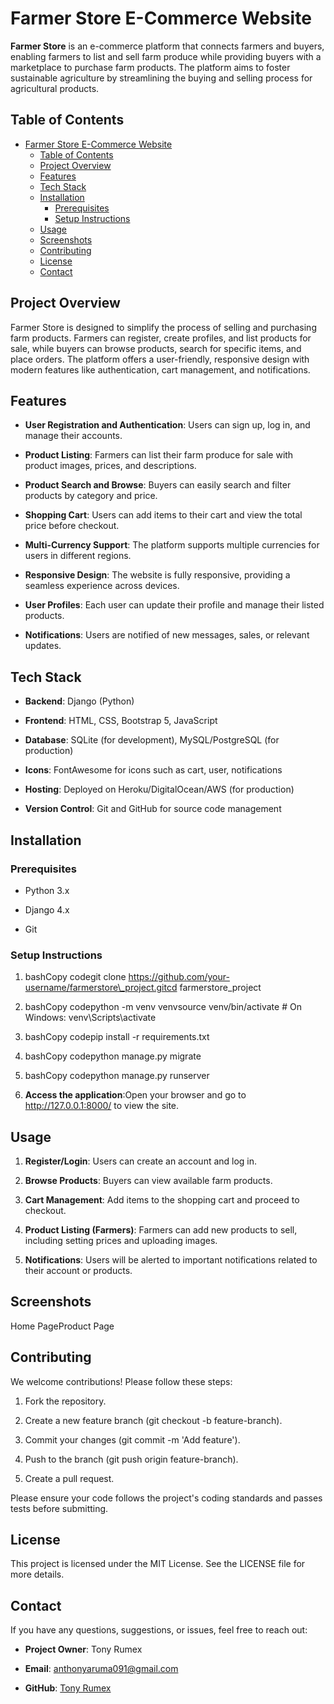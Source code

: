 Farmer Store E-Commerce Website
===============================

**Farmer Store** is an e-commerce platform that connects farmers and buyers, enabling farmers to list and sell farm produce while providing buyers with a marketplace to purchase farm products. The platform aims to foster sustainable agriculture by streamlining the buying and selling process for agricultural products.

Table of Contents
-----------------

- [Farmer Store E-Commerce Website](#farmer-store-e-commerce-website)
  - [Table of Contents](#table-of-contents)
  - [Project Overview](#project-overview)
  - [Features](#features)
  - [Tech Stack](#tech-stack)
  - [Installation](#installation)
    - [Prerequisites](#prerequisites)
    - [Setup Instructions](#setup-instructions)
  - [Usage](#usage)
  - [Screenshots](#screenshots)
  - [Contributing](#contributing)
  - [License](#license)
  - [Contact](#contact)
    

Project Overview
----------------

Farmer Store is designed to simplify the process of selling and purchasing farm products. Farmers can register, create profiles, and list products for sale, while buyers can browse products, search for specific items, and place orders. The platform offers a user-friendly, responsive design with modern features like authentication, cart management, and notifications.

Features
--------

*   **User Registration and Authentication**: Users can sign up, log in, and manage their accounts.
    
*   **Product Listing**: Farmers can list their farm produce for sale with product images, prices, and descriptions.
    
*   **Product Search and Browse**: Buyers can easily search and filter products by category and price.
    
*   **Shopping Cart**: Users can add items to their cart and view the total price before checkout.
    
*   **Multi-Currency Support**: The platform supports multiple currencies for users in different regions.
    
*   **Responsive Design**: The website is fully responsive, providing a seamless experience across devices.
    
*   **User Profiles**: Each user can update their profile and manage their listed products.
    
*   **Notifications**: Users are notified of new messages, sales, or relevant updates.
    

Tech Stack
----------

*   **Backend**: Django (Python)
    
*   **Frontend**: HTML, CSS, Bootstrap 5, JavaScript
    
*   **Database**: SQLite (for development), MySQL/PostgreSQL (for production)
    
*   **Icons**: FontAwesome for icons such as cart, user, notifications
    
*   **Hosting**: Deployed on Heroku/DigitalOcean/AWS (for production)
    
*   **Version Control**: Git and GitHub for source code management
    

Installation
------------

### Prerequisites

*   Python 3.x
    
*   Django 4.x
    
*   Git
    

### Setup Instructions

1.  bashCopy codegit clone https://github.com/your-username/farmerstore\_project.gitcd farmerstore\_project
    
2.  bashCopy codepython -m venv venvsource venv/bin/activate # On Windows: venv\\Scripts\\activate
    
3.  bashCopy codepip install -r requirements.txt
    
4.  bashCopy codepython manage.py migrate
    
5.  bashCopy codepython manage.py runserver
    
6.  **Access the application**:Open your browser and go to http://127.0.0.1:8000/ to view the site.
    

Usage
-----

1.  **Register/Login**: Users can create an account and log in.
    
2.  **Browse Products**: Buyers can view available farm products.
    
3.  **Cart Management**: Add items to the shopping cart and proceed to checkout.
    
4.  **Product Listing (Farmers)**: Farmers can add new products to sell, including setting prices and uploading images.
    
5.  **Notifications**: Users will be alerted to important notifications related to their account or products.
    

Screenshots
-----------

Home PageProduct Page

Contributing
------------

We welcome contributions! Please follow these steps:

1.  Fork the repository.
    
2.  Create a new feature branch (git checkout -b feature-branch).
    
3.  Commit your changes (git commit -m 'Add feature').
    
4.  Push to the branch (git push origin feature-branch).
    
5.  Create a pull request.
    

Please ensure your code follows the project's coding standards and passes tests before submitting.

License
-------

This project is licensed under the MIT License. See the LICENSE file for more details.

Contact
-------

If you have any questions, suggestions, or issues, feel free to reach out:

*   **Project Owner**: Tony Rumex
    
*   **Email**: anthonyaruma091@gmail.com
    
*   **GitHub**: [Tony Rumex](https://github.com/flexcodemic/bajam_website)